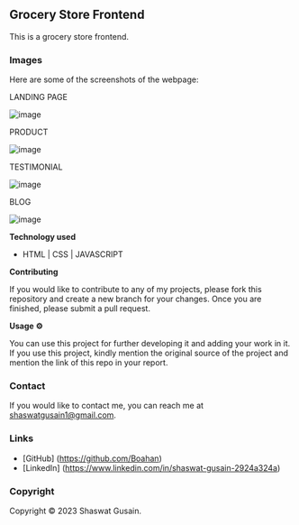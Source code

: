 ## Grocery Store Frontend

This is a grocery store frontend.


### Images

Here are some of the screenshots of the webpage:


LANDING PAGE

![image](https://github.com/Boahan/GroceryStore_frontend/assets/111555189/5a6d1eb4-0bc0-4cd1-a3b0-eff8fe3bdf3d)


PRODUCT

![image](https://github.com/Boahan/GroceryStore_frontend/assets/111555189/3eaed120-2184-4bf0-a622-afeae3a0f542)


TESTIMONIAL

![image](https://github.com/Boahan/GroceryStore_frontend/assets/111555189/92dff779-7ee5-47f8-8a52-687bb5a0e78f)


BLOG

![image](https://github.com/Boahan/GroceryStore_frontend/assets/111555189/c75ddb9a-2999-4e1f-9625-5e011eb7826c)



**Technology used**

* HTML | CSS | JAVASCRIPT

**Contributing**

If you would like to contribute to any of my projects, please fork this repository and create a new branch for your changes. Once you are finished, please submit a pull request.

**Usage ⚙️**

You can use this project for further developing it and adding your work in it. If you use this project, kindly mention the original source of the project and mention the link of this repo in your report.

### Contact

If you would like to contact me, you can reach me at shaswatgusain1@gmail.com.

### Links

* [GitHub] (https://github.com/Boahan)
* [LinkedIn] (https://www.linkedin.com/in/shaswat-gusain-2924a324a)

### Copyright

Copyright &copy; 2023 Shaswat Gusain.
